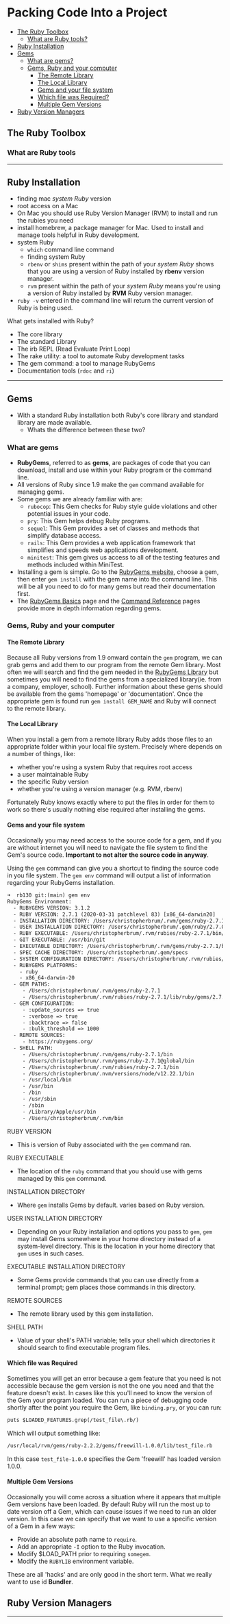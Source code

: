 # Packing Code Into a Project

- [The Ruby Toolbox](#the-ruby-toolbox)
  - [What are Ruby tools?](#what-are-ruby-tools)
- [Ruby Installation](#ruby-installation)
- [Gems](#gems)
  - [What are gems?](#what-are-gems)
  - [Gems, Ruby and your computer](#gems-ruby-and-your-computer)
    - [The Remote Library](#the-remote-library)
    - [The Local Library](#the-local-library)
    - [Gems and your file system](#gems-and-your-file-system)
    - [Which file was Required?](#which-file-was-required)
    - [Multiple Gem Versions](#multiple-gem-versions)
- [Ruby Version Managers](#ruby-version-managers)

## The Ruby Toolbox

### What are Ruby tools

---

## Ruby Installation

- finding mac _system Ruby_ version
- root access on a Mac
- On Mac you should use Ruby Version Manager (RVM) to install and run the rubies you need
- install homebrew, a package manager for Mac. Used to install and manage tools helpful in Ruby development.
- system Ruby
  - `which` command line command
  - finding system Ruby
  - `rbenv` or `shims` present within the path of your _system Ruby_ shows that you are using a version of Ruby installed by **rbenv** version manager.
  - `rvm` present within the path of your _system Ruby_ means you're using a version of Ruby installed by **RVM** Ruby version manager.
- `ruby -v` entered in the command line will return the current version of Ruby is being used.

What gets installed with Ruby?

- The core library
- The standard Library
- The irb REPL (Read Evaluate Print Loop)
- The rake utility: a tool to automate Ruby development tasks
- The gem command: a tool to manage RubyGems
- Documentation tools (`rdoc` and `ri`)

---

## Gems

- With a standard Ruby installation both Ruby's core library and standard library are made available.
  - Whats the difference between these two?

### What are gems

- **RubyGems**, referred to as **gems**, are packages of code that you can download, install and use within your Ruby program or the command line.
- All versions of Ruby since 1.9 make the `gem` command available for managing gems.
- Some gems we are already familiar with are:
  - `rubocop`: This Gem checks for Ruby style guide violations and other potential issues in your code.
  - `pry`: This Gem helps debug Ruby programs.
  - `sequel`: This Gem provides a set of classes and methods that simplify database access.
  - `rails`: This Gem provides a web application framework that simplifies and speeds web applications development.
  - `minitest`: This gem gives us access to all of the testing features and methods included within MiniTest.
- Installing a gem is simple. Go to the [RubyGems website](https://rubygems.org/), choose a gem, then enter `gem install` with the gem name into the command line. This will be all you need to do for many gems but read their documentation first.
- The [RubyGems Basics](https://guides.rubygems.org/rubygems-basics/) page and the [Command Reference](https://guides.rubygems.org/command-reference/) pages provide more in depth information regarding gems.

### Gems, Ruby and your computer

#### The Remote Library

Because all Ruby versions from 1.9 onward contain the `gem` program, we can grab gems and add them to our program from the remote Gem library. Most often we will search and find the gem needed in the [RubyGems Library](https://rubygems.org/gems) but sometimes you will need to find the gems from a specialized library(ie. from a company, employer, school). Further information about these gems should be available from the gems 'homepage' or 'documentation'. Once the appropriate gem is found run `gem install GEM_NAME` and Ruby will connect to the remote library.

#### The Local Library

When you install a gem from a remote library Ruby adds those files to an appropriate folder within your local file system. Precisely where depends on a number of things, like:

- whether you're using a system Ruby that requires root access
- a user maintainable Ruby
- the specific Ruby version
- whether you're using a version manager (e.g. RVM, rbenv)

Fortunately Ruby knows exactly where to put the files in order for them to work so there's usually nothing else required after installing the gems.

#### Gems and your file system

Occasionally you may need access to the source code for a gem, and if you are without internet you will need to navigate the file system to find the Gem's source code. **Important to not alter the source code in anyway**.

Using the `gem` command can give you a shortcut to finding the source code in you file system. The `gem env` command will output a list of information regarding your RubyGems installation.

```txt
➜  rb130 git:(main) gem env
RubyGems Environment:
  - RUBYGEMS VERSION: 3.1.2
  - RUBY VERSION: 2.7.1 (2020-03-31 patchlevel 83) [x86_64-darwin20]
  - INSTALLATION DIRECTORY: /Users/christopherbrum/.rvm/gems/ruby-2.7.1
  - USER INSTALLATION DIRECTORY: /Users/christopherbrum/.gem/ruby/2.7.0
  - RUBY EXECUTABLE: /Users/christopherbrum/.rvm/rubies/ruby-2.7.1/bin/ruby
  - GIT EXECUTABLE: /usr/bin/git
  - EXECUTABLE DIRECTORY: /Users/christopherbrum/.rvm/gems/ruby-2.7.1/bin
  - SPEC CACHE DIRECTORY: /Users/christopherbrum/.gem/specs
  - SYSTEM CONFIGURATION DIRECTORY: /Users/christopherbrum/.rvm/rubies/ruby-2.7.1/etc
  - RUBYGEMS PLATFORMS:
    - ruby
    - x86_64-darwin-20
  - GEM PATHS:
     - /Users/christopherbrum/.rvm/gems/ruby-2.7.1
     - /Users/christopherbrum/.rvm/rubies/ruby-2.7.1/lib/ruby/gems/2.7.0
  - GEM CONFIGURATION:
     - :update_sources => true
     - :verbose => true
     - :backtrace => false
     - :bulk_threshold => 1000
  - REMOTE SOURCES:
     - https://rubygems.org/
  - SHELL PATH:
     - /Users/christopherbrum/.rvm/gems/ruby-2.7.1/bin
     - /Users/christopherbrum/.rvm/gems/ruby-2.7.1@global/bin
     - /Users/christopherbrum/.rvm/rubies/ruby-2.7.1/bin
     - /Users/christopherbrum/.nvm/versions/node/v12.22.1/bin
     - /usr/local/bin
     - /usr/bin
     - /bin
     - /usr/sbin
     - /sbin
     - /Library/Apple/usr/bin
     - /Users/christopherbrum/.rvm/bin
```

RUBY VERSION

- This is version of Ruby associated with the `gem` command ran.

RUBY EXECUTABLE

- The location of the `ruby` command that you should use with gems managed by this `gem` command.

INSTALLATION DIRECTORY

- Where `gem` installs Gems by default. varies based on Ruby version.

USER INSTALLATION DIRECTORY

- Depending on your Ruby installation and options you pass to `gem`, `gem` may install Gems somewhere in your home directory instead of a system-level directory. This is the location in your home directory that `gem` uses in such cases.

EXECUTABLE INSTALLATION DIRECTORY

- Some Gems provide commands that you can use directly from a terminal prompt; gem places those commands in this directory.

REMOTE SOURCES

- The remote library used by this gem installation.

SHELL PATH

- Value of your shell's PATH variable; tells your shell which directories it should search to find executable program files.

#### Which file was Required

Sometimes you will get an error because a gem feature that you need is not accessible because the gem version is not the one you need and that the feature doesn't exist. In cases like this you'll need to know the version of the Gem your program loaded. You can run a piece of debugging code shortly after the point you require the Gem, like `binding.pry`, or you can run:

```txt
puts $LOADED_FEATURES.grep(/test_file\.rb/)
```

Which will output something like:

```txt
/usr/local/rvm/gems/ruby-2.2.2/gems/freewill-1.0.0/lib/test_file.rb
```

In this case `test_file-1.0.0` specifies the Gem 'freewill' has loaded version 1.0.0.

#### Multiple Gem Versions

Occasionally you will come across a situation where it appears that multiple Gem versions have been loaded. By default Ruby will run the most up to date version off a Gem, which can cause issues if we need to run an older version. In this case we can specify that we want to use a specific version of a Gem in a few ways:

- Provide an absolute path name to `require`.
- Add an appropriate `-I` option to the Ruby invocation.
- Modify $LOAD_PATH prior to requiring `somegem`.
- Modify the `RUBYLIB` environment variable.

These are all 'hacks' and are only good in the short term. What we really want to use id **Bundler**.

## Ruby Version Managers



---